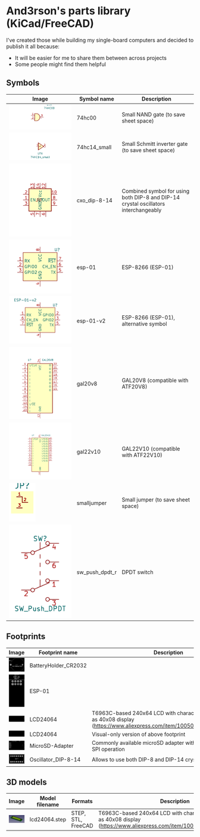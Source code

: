 # And3rson's parts library (KiCad/FreeCAD)

I've created those while building my single-board computers and decided to publish it all because:

- It will be easier for me to share them between across projects
- Some people might find them helpful

## Symbols

| Image | Symbol name | Description |
| --- | --- | --- |
| ![](./images/symbols/74hc00_1.png) | 74hc00 | Small NAND gate (to save sheet space) |
| ![](./images/symbols/74hc14_small_1.png) | 74hc14_small | Small Schmitt inverter gate (to save sheet space) |
| ![](./images/symbols/cxo_dip-8-14.png) | cxo_dip-8-14 | Combined symbol for using both DIP-8 and DIP-14 crystal oscillators interchangeably |
| ![](./images/symbols/esp-01.png) | esp-01 | ESP-8266 (ESP-01) |
| ![](./images/symbols/esp-01-v2.png) | esp-01-v2 | ESP-8266 (ESP-01), alternative symbol |
| ![](./images/symbols/gal20v8.png) | gal20v8 | GAL20V8 (compatible with ATF20V8) |
| ![](./images/symbols/gal22v10.png) | gal22v10 | GAL22V10 (compatible with ATF22V10) |
| ![](./images/symbols/smalljumper.png) | smalljumper | Small jumper (to save sheet space) |
| ![](./images/symbols/sw_push_dpdt_r.png) | sw_push_dpdt_r | DPDT switch |

## Footprints

| Image | Footprint name | Description |
| --- | --- | --- |
| ![](./images/footprints/BatteryHolder_CR2032.png) | BatteryHolder_CR2032 | |
| ![](./images/footprints/ESP-01.png) | ESP-01 | |
| ![](./images/footprints/LCD24064.png) | LCD24064 | T6963C-based 240x64 LCD with character mode - I use it as 40x08 display (<https://www.aliexpress.com/item/1005003750084723.html>) |
| ![](./images/footprints/LCD24064_silk.png) | LCD24064 | Visual-only version of above footprint |
| ![](./images/footprints/MicroSD-Adapter.png) | MicroSD-Adapter | Commonly available microSD adapter with level shifter for 5V SPI operation |
| ![](./images/footprints/Oscillator_DIP-8-14.png) | Oscillator_DIP-8-14 | Allows to use both DIP-8 and DIP-14 crystal oscillators |

## 3D models

| Image | Model filename | Formats | Description |
| --- | --- | --- | --- |
| ![](./images/3dmodels/lcd24064.jpg) | lcd24064.step | STEP, STL, FreeCAD | T6963C-based 240x64 LCD with character mode - I use it as 40x08 display (<https://www.aliexpress.com/item/1005003750084723.html>) |

